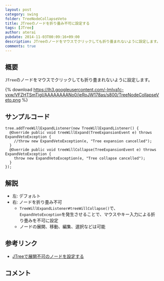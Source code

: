 ```yaml
---
layout: post
category: swing
folder: TreeNodeCollapseVeto
title: JTreeのノードを折り畳み不可に設定する
tags: [JTree]
author: aterai
pubdate: 2014-11-03T00:09:16+09:00
description: JTreeのノードをマウスでクリックしても折り畳まれないように設定します。
comments: true
---
```

## 概要
`JTree`のノードをマウスでクリックしても折り畳まれないように設定します。

{% download https://lh3.googleusercontent.com/-lmIva1c-vxw/VFZHTSmTigI/AAAAAAAANo0/jeRoJW178as/s800/TreeNodeCollapseVeto.png %}

## サンプルコード
<pre class="prettyprint"><code>tree.addTreeWillExpandListener(new TreeWillExpandListener() {
  @Override public void treeWillExpand(TreeExpansionEvent e) throws ExpandVetoException {
    //throw new ExpandVetoException(e, "Tree expansion cancelled");
  }
  @Override public void treeWillCollapse(TreeExpansionEvent e) throws ExpandVetoException {
    throw new ExpandVetoException(e, "Tree collapse cancelled");
  }
});
</code></pre>

## 解説
- 左: デフォルト
- 右: ノードを折り畳み不可
    - `TreeWillExpandListener#treeWillCollapse()`で、`ExpandVetoException`を発生させることで、マウスやキー入力による折り畳みを不可に設定
    - ノードの展開、移動、編集、選択などは可能

<!-- dummy comment line for breaking list -->

## 参考リンク
- [JTreeで展開不可のノードを設定する](http://ateraimemo.com/Swing/PreventNodeExpanding.html)

<!-- dummy comment line for breaking list -->

## コメント
